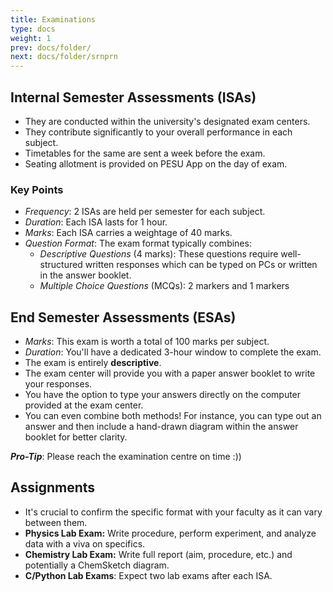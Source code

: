 ```yaml
---
title: Examinations
type: docs
weight: 1
prev: docs/folder/
next: docs/folder/srnprn
---
```


## Internal Semester Assessments (ISAs)

- They are conducted within the university's designated exam centers. 
- They contribute significantly to your overall performance in each subject.
- Timetables for the same are sent a week before the exam. 
- Seating allotment is provided on PESU App on the day of exam.

### Key Points

* *Frequency*: 2 ISAs are held per semester for each subject.
* *Duration*: Each ISA lasts for 1 hour.
* *Marks*: Each ISA carries a weightage of 40 marks.
* *Question Format*: The exam format typically combines:
    * *Descriptive Questions* (4 marks): These questions require well-structured written responses which can be typed on PCs or written in the answer booklet.
    * *Multiple Choice Questions* (MCQs): 2 markers and 1 markers

## End Semester Assessments (ESAs)

- *Marks*: This exam is worth a total of 100 marks per subject.
- *Duration*: You'll have a dedicated 3-hour window to complete the exam.
- The exam is entirely **descriptive**.
- The exam center will provide you with a paper answer booklet to write your responses.
- You have the option to type your answers directly on the computer provided at the exam center.
- You can even combine both methods! For instance, you can type out an answer and then include a hand-drawn diagram within the answer booklet for better clarity.

***Pro-Tip***: Please reach the examination centre on time :))

## Assignments 

* It's crucial to confirm the specific format with your faculty as it can vary between them.
* **Physics Lab Exam:** Write procedure, perform experiment, and analyze data with a viva on specifics.
* **Chemistry Lab Exam:** Write full report (aim, procedure, etc.) and potentially a ChemSketch diagram.
* **C/Python Lab Exams**: Expect two lab exams after each ISA.